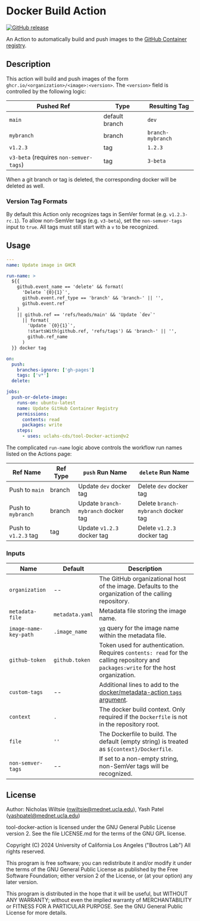 # Docker Build Action

[![GitHub release](https://img.shields.io/github/v/release/uclahs-cds/tool-Docker-action)](https://github.com/uclahs-cds/tool-Docker-action/actions/workflows/prepare-release.yaml)

An Action to automatically build and push images to the [GitHub Container registry](https://github.com/features/packages).

## Description

This action will build and push images of the form `ghcr.io/<organization>/<image>:<version>`. The `<version>` field is controlled by the following logic:

| Pushed Ref | Type | Resulting Tag |
| ---------- | -------------- | ----------------- |
| `main` | default branch | `dev` |
| `mybranch` | branch | `branch-mybranch` |
| `v1.2.3` | tag | `1.2.3` |
| `v3-beta` (requires `non-semver-tags`) | tag | `3-beta` |

When a git branch or tag is deleted, the corresponding docker will be deleted as well.

### Version Tag Formats

By default this Action only recognizes tags in SemVer format (e.g. `v1.2.3-rc.1`). To allow non-SemVer tags (e.g. `v3-beta`), set the `non-semver-tags` input to `true`. All tags must still start with a `v` to be recognized.

## Usage

```yaml
---
name: Update image in GHCR

run-name: >
  ${{
    github.event_name == 'delete' && format(
      'Delete `{0}{1}`',
      github.event.ref_type == 'branch' && 'branch-' || '',
      github.event.ref
    )
    || github.ref == 'refs/heads/main' && 'Update `dev`'
      || format(
        'Update `{0}{1}`',
        !startsWith(github.ref, 'refs/tags') && 'branch-' || '',
        github.ref_name
      )
  }} docker tag

on:
  push:
    branches-ignore: ['gh-pages']
    tags: ['v*']
  delete:

jobs:
  push-or-delete-image:
    runs-on: ubuntu-latest
    name: Update GitHub Container Registry
    permissions:
      contents: read
      packages: write
    steps:
      - uses: uclahs-cds/tool-Docker-action@v2
```

The complicated `run-name` logic above controls the workflow run names listed on the Actions page:

| Ref Name | Ref Type | `push` Run Name | `delete` Run Name |
| -------------------- | -------- | ----------------------------------- | ----------------------------------- |
| Push to `main` | branch | Update `dev` docker tag | Delete `dev` docker tag |
| Push to `mybranch` | branch | Update `branch-mybranch` docker tag | Delete `branch-mybranch` docker tag |
| Push to `v1.2.3` tag | tag | Update `v1.2.3` docker tag | Delete `v1.2.3` docker tag |

### Inputs

| Name | Default | Description |
| ---- | ------- | ----------- |
| `organization` | -- | The GitHub organizational host of the image. Defaults to the organization of the calling repository. |
| `metadata-file` | `metadata.yaml` | Metadata file storing the image name. |
| `image-name-key-path` | `.image_name` | [`yq`](https://github.com/mikefarah/yq) query for the image name within the metadata file. |
| `github-token` | `github.token`  | Token used for authentication. Requires `contents: read` for the calling repository and `packages:write` for the host organization. |
| `custom-tags` | -- | Additional lines to add to the [docker/metadata-action `tags` argument](https://github.com/docker/metadata-action?tab=readme-ov-file#tags-input). |
| `context` | `.` | The docker build context. Only required if the `Dockerfile` is not in the repository root. |
| `file` | `''` | The Dockerfile to build. The default (empty string) is treated as `${context}/Dockerfile`. |
| `non-semver-tags` | -- | If set to a non-empty string, non-SemVer tags will be recognized. |

## License

Author: Nicholas Wiltsie (nwiltsie@mednet.ucla.edu), Yash Patel (yashpatel@mednet.ucla.edu)

tool-docker-action is licensed under the GNU General Public License version 2. See the file LICENSE.md for the terms of the GNU GPL license.

Copyright (C) 2024 University of California Los Angeles ("Boutros Lab") All rights reserved.

This program is free software; you can redistribute it and/or modify it under the terms of the GNU General Public License as published by the Free Software Foundation; either version 2 of the License, or (at your option) any later version.

This program is distributed in the hope that it will be useful, but WITHOUT ANY WARRANTY; without even the implied warranty of MERCHANTABILITY or FITNESS FOR A PARTICULAR PURPOSE. See the GNU General Public License for more details.
